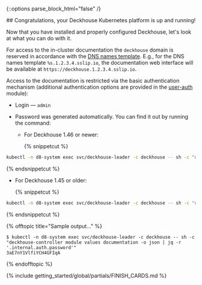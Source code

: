 <script type="text/javascript" src='{% javascript_asset_tag getting-started %}[_assets/js/getting-started.js]{% endjavascript_asset_tag %}'></script>
<script type="text/javascript" src='{% javascript_asset_tag getting-started-finish %}[_assets/js/getting-started-finish.js]{% endjavascript_asset_tag %}'></script>
<script type="text/javascript" src='{% javascript_asset_tag bcrypt %}[_assets/js/bcrypt.js]{% endjavascript_asset_tag %}'></script>

{::options parse_block_html="false" /}

<div markdown="1">
## Congratulations, your Deckhouse Kubernetes platform is up and running!

Now that you have installed and properly configured Deckhouse, let's look at what you can do with it.

For access to the in-cluster documentation the `deckhouse` domain is reserved in accordance with the [DNS names template](/products/kubernetes-platform/documentation/v1/deckhouse-configure-global.html#parameters-modules-publicdomaintemplate). E.g., for the DNS names template `%s.1.2.3.4.sslip.io`, the documentation web interface will be available at `https://deckhouse.1.2.3.4.sslip.io`.

Access to the documentation is restricted via the basic authentication mechanism (additional authentication options are provided in the [user-auth](/products/kubernetes-platform/documentation/v1/modules/user-authn/) module):
- Login — `admin`
- Password was generated automatically. You can find it out by running the command:
  
  - For Deckhouse 1.46 or newer:

    {% snippetcut %}
```bash
kubectl -n d8-system exec svc/deckhouse-leader -c deckhouse -- sh -c "deckhouse-controller module values documentation -o json | jq -r '.internal.auth.password'"
```
{% endsnippetcut %}

  - For Deckhouse 1.45 or older:

    {% snippetcut %}
```bash
kubectl -n d8-system exec svc/deckhouse-leader -c deckhouse -- sh -c "deckhouse-controller module values deckhouse-web -o json | jq -r '.deckhouseWeb.internal.auth.password'"
```
{% endsnippetcut %}

  {% offtopic title="Sample output..." %}
```
$ kubectl -n d8-system exec svc/deckhouse-leader -c deckhouse -- sh -c "deckhouse-controller module values documentation -o json | jq -r '.internal.auth.password'" 
3aE7nY1VlfiYCH4GFIqA
```
  {% endofftopic %}
</div>

{% include getting_started/global/partials/FINISH_CARDS.md %}
